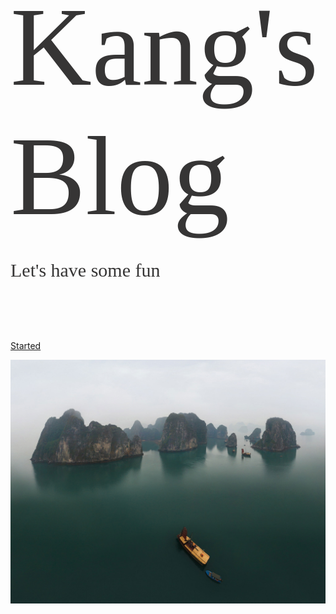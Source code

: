 <div style='font-size: 180px;font-size:bold;font-family: HandyQuomte;color:rgb(54, 53, 53);margin-bottom: 30px;'>
<lable style='font-weight:500'>Kang's </lable><lable style='font-weight:100'>Blog</lable></div>

<div style='font-size: 30px;font-size:bold;font-family: YaHei;color:rgb(54, 53, 53);margin-bottom: 30px;'>Let's have some fun</div>
<br/>
<br/>
<br/>

[Started](#Hi)

![](bg.jpg)
